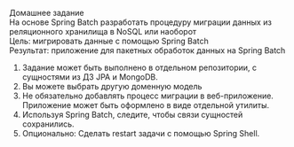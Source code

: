 Домашнее задание  
На основе Spring Batch разработать процедуру миграции данных из реляционного хранилища в NoSQL или наоборот  
Цель: мигрировать данные с помощью Spring Batch  
Результат: приложение для пакетных обработок данных на Spring Batch  

1. Задание может быть выполнено в отдельном репозитории, с сущностями из ДЗ JPA и MongoDB.
2. Вы можете выбрать другую доменную модель
3. Не обязательно добавлять процесс миграции в веб-приложение. Приложение может быть оформлено в виде отдельной утилиты.
3. Используя Spring Batch, следите, чтобы связи сущностей сохранились.
4. Опционально: Сделать restart задачи с помощью Spring Shell.
